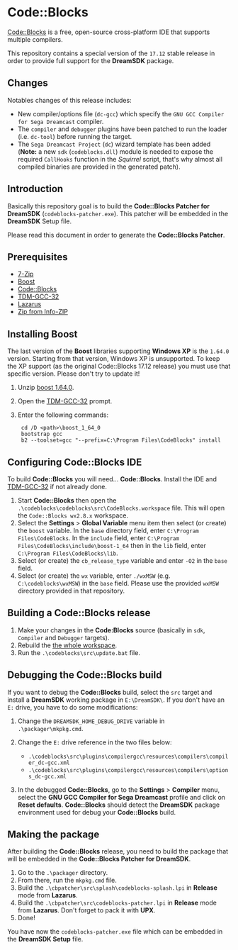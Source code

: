 # Code::Blocks

[Code::Blocks](http://www.codeblocks.org/) is a free, open-source cross-platform IDE that supports multiple compilers.

This repository contains a special version of the `17.12` stable release in order to provide full support for the **DreamSDK** package.

## Changes

Notables changes of this release includes:

* New compiler/options file (`dc-gcc`) which specify the `GNU GCC Compiler for Sega Dreamcast` compiler.
* The `compiler` and `debugger` plugins have been patched to run the loader (i.e. `dc-tool`) before running the target.
* The `Sega Dreamcast Project` (`dc`) wizard template has been added (**Note:** a new `sdk` (`codeblocks.dll`) module is needed to expose the required `CallHooks` function in the *Squirrel* script, that's why almost all compiled binaries are provided in the generated patch).

## Introduction

Basically this repository goal is to build the **Code::Blocks Patcher for DreamSDK** (`codeblocks-patcher.exe`).
This patcher will be embedded in the **DreamSDK** Setup file.

Please read this document in order to generate the **Code::Blocks Patcher**.

## Prerequisites

* [7-Zip](http://www.7-zip.org)
* [Boost](https://dl.bintray.com/boostorg/release/1.64.0/source/boost_1_64_0.7z)
* [Code::Blocks](http://www.codeblocks.org)
* [TDM-GCC-32](http://tdm-gcc.tdragon.net)
* [Lazarus](http://www.lazarus-ide.org)
* [Zip from Info-ZIP](ftp://ftp.info-zip.org/pub/infozip/win32/zip300xn.zip)

## Installing Boost

The last version of the **Boost** libraries supporting **Windows XP** is the `1.64.0` version. Starting from that version, Windows XP is unsupported. To keep the XP support (as the original Code::Blocks 17.12 release) you must use that specific version. Please don't try to update it!

1. Unzip [boost 1.64.0](https://dl.bintray.com/boostorg/release/1.64.0/source/boost_1_64_0.7z).
2. Open the [TDM-GCC-32](http://tdm-gcc.tdragon.net) prompt.
3. Enter the following commands:

		cd /D <path>\boost_1_64_0
		bootstrap gcc
		b2 --toolset=gcc "--prefix=C:\Program Files\CodeBlocks" install

## Configuring Code::Blocks IDE

To build **Code::Blocks** you will need... **Code::Blocks**. Install the IDE and [TDM-GCC-32](http://tdm-gcc.tdragon.net) if not already done.

1. Start **Code::Blocks** then open the `.\codeblocks\codeblocks\src\CodeBlocks.workspace` file. This will open the `Code::Blocks wx2.8.x` workspace.
2. Select the **Settings** > **Global Variable** menu item then select (or create) the `boost` variable. In the `base` directory field, enter `C:\Program Files\CodeBlocks`. In the `include` field, enter `C:\Program Files\CodeBlocks\include\boost-1_64` then in the `lib` field, enter `C:\Program Files\CodeBlocks\lib`.
4. Select (or create) the `cb_release_type` variable and enter `-O2` in the `base` field.
5. Select (or create) the `wx` variable, enter `./wxMSW` (e.g. `C:\codeblocks\wxMSW`) in the `base` field. Please use the provided `wxMSW` directory provided in that repository.

## Building a Code::Blocks release

1. Make your changes in the **Code:Blocks** source (basically in `sdk`, `Compiler` and `Debugger` targets).
2. Rebuild the [the whole workspace](http://wiki.codeblocks.org/index.php/Installing_Code::Blocks_from_source_on_Windows).
3. Run the `.\codeblocks\src\update.bat` file.

## Debugging the Code::Blocks build

If you want to debug the **Code::Blocks** build, select the `src` target and install a **DreamSDK** working package in `E:\DreamSDK\`.
If you don't have an `E:` drive, you have to do some modifications:

1. Change the `DREAMSDK_HOME_DEBUG_DRIVE` variable in `.\packager\mkpkg.cmd`.
2. Change the `E:` drive reference in the two files below:

	- `.\codeblocks\src\plugins\compilergcc\resources\compilers\compiler_dc-gcc.xml`
	- `.\codeblocks\src\plugins\compilergcc\resources\compilers\options_dc-gcc.xml`

3. In the debugged **Code::Blocks**, go to the **Settings** > **Compiler** menu, 
select the **GNU GCC Compiler for Sega Dreamcast** profile and click on **Reset defaults**.
**Code::Blocks** should detect the **DreamSDK** package environment used for debug your **Code::Blocks** build.

## Making the package

After building the **Code::Blocks** release, you need to build the package that will be embedded in the **Code::Blocks Patcher for DreamSDK**.

1. Go to the `.\packager` directory.
2. From there, run the `mkpkg.cmd` file.
3. Build the `.\cbpatcher\src\splash\codeblocks-splash.lpi` in **Release** mode from **Lazarus**.
4. Build the `.\cbpatcher\src\codeblocks-patcher.lpi` in **Release** mode from **Lazarus**. Don't forget to pack it with **UPX**.
5. Done!

You have now the `codeblocks-patcher.exe` file which can be embedded in the **DreamSDK Setup** file.
